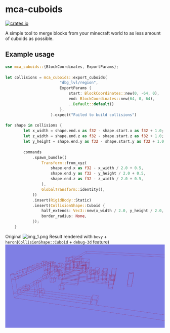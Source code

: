 # mca-cuboids
[![crates.io](https://img.shields.io/crates/v/mca-cuboids.svg)](https://github.com/EazyDizzy/mca-cuboids)

A simple tool to merge blocks from your minecraft world to as less
amount of cuboids as possible.

## Example usage

```rust
use mca_cuboids::{BlockCoordinates, ExportParams};

let collisions = mca_cuboids::export_cuboids(
                        "dbg_lvl/region",
                        ExportParams {
                            start: BlockCoordinates::new(0, -64, 0),
                            end: BlockCoordinates::new(64, 0, 64),
                            ..Default::default()
                        },
                    ).expect("Failed to build collisions")
                    
for shape in collisions {
        let x_width = shape.end.x as f32 - shape.start.x as f32 + 1.0;
        let z_width = shape.end.z as f32 - shape.start.z as f32 + 1.0;
        let y_height = shape.end.y as f32 - shape.start.y as f32 + 1.0;

        commands
            .spawn_bundle((
                Transform::from_xyz(
                    shape.end.x as f32 - x_width / 2.0 + 0.5,
                    shape.end.y as f32 - y_height / 2.0 + 0.5,
                    shape.end.z as f32 - z_width / 2.0 + 0.5,
                ),
                GlobalTransform::identity(),
            ))
            .insert(RigidBody::Static)
            .insert(CollisionShape::Cuboid {
                half_extends: Vec3::new(x_width / 2.0, y_height / 2.0, z_width / 2.0),
                border_radius: None,
            });
    }
```

Original
![img_1.png](assets/source.png)
Result rendered with `bevy` + `heron`(`CollisionShape::Cuboid` + `debug-3d` feature)
![img.png](assets/result.png)